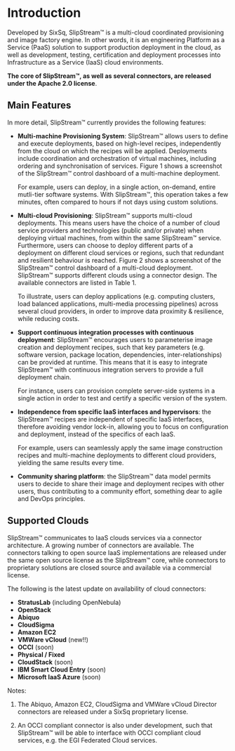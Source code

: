# Introduction

Developed by SixSq, SlipStream™ is a multi-cloud coordinated
provisioning and image factory engine. In other words, it is an
engineering Platform as a Service (PaaS) solution to support
production deployment in the cloud, as well as development, testing,
certification and deployment processes into Infrastructure as a
Service (IaaS) cloud environments.

**The core of SlipStream™, as well as several connectors, are released
  under the Apache 2.0 license**.

## Main Features

In more detail, SlipStream™ currently provides the following features: 

* **Multi-machine Provisioning System**: SlipStream™ allows users to
    define and execute deployments, based on high-level recipes,
    independently from the cloud on which the recipes will be applied.
    Deployments include coordination and orchestration of virtual
    machines, including ordering and synchronisation of
    services. Figure 1 shows a screenshot of the SlipStream™ control
    dashboard of a multi-machine deployment.

  For example, users can deploy, in a single action, on-demand, entire
  mutli-tier software systems. With SlipStream™, this operation takes
  a few minutes, often compared to hours if not days using custom
  solutions.

* **Multi-cloud Provisioning**: SlipStream™ supports multi-cloud
    deployments. This means users have the choice of a number of cloud
    service providers and technologies (public and/or private) when
    deploying virtual machines, from within the same SlipStream™
    service. Furthermore, users can choose to deploy different parts
    of a deployment on different cloud services or regions, such that
    redundant and resilient behaviour is reached.  Figure 2 shows a
    screenshot of the SlipStream™ control dashboard of a multi-cloud
    deployment.  SlipStream™ supports different clouds using a
    connector design.  The available connectors are listed in Table 1.

  To illustrate, users can deploy applications (e.g. computing
  clusters, load balanced applications, multi-media processing
  pipelines) across several cloud providers, in order to improve data
  proximity & resilience, while reducing costs.

* **Support continuous integration processes with continuous
    deployment**: SlipStream™ encourages users to parameterise image
    creation and deployment recipes, such that key parameters
    (e.g. software version, package location, dependencies,
    inter-relationships) can be provided at runtime. This means that
    it is easy to integrate SlipStream™ with continuous integration
    servers to provide a full deployment chain.
	
  For instance, users can provision complete server-side systems in a
  single action in order to test and certify a specific version of the
  system.

* **Independence from specific IaaS interfaces and hypervisors**: the
    SlipStream™ recipes are independent of specific IaaS interfaces,
    therefore avoiding vendor lock-in, allowing you to focus on
    configuration and deployment, instead of the specifics of each
    IaaS.

  For example, users can seamlessly apply the same image construction
  recipes and multi-machine deployments to different cloud providers,
  yielding the same results every time.

* **Community sharing platform**: the SlipStream™ data model permits
    users to decide to share their image and deployment recipes with
    other users, thus contributing to a community effort, something
    dear to agile and DevOps principles.

## Supported Clouds

SlipStream™ communicates to IaaS clouds services via a connector
architecture. A growing number of connectors are available. The
connectors talking to open source IaaS implementations are released
under the same open source license as the SlipStream™ core, while
connectors to proprietary solutions are closed source and available
via a commercial license.

The following is the latest update on availability of cloud connectors:

* **StratusLab** (including OpenNebula)
* **OpenStack**
* **Abiquo**
* **CloudSigma**
* **Amazon EC2**
* **VMWare vCloud** (new!!)
* **OCCI** (soon)
* **Physical / Fixed**
* **CloudStack** (soon)
* **IBM Smart Cloud Entry** (soon)
* **Microsoft IaaS Azure** (soon)

Notes: 

1. The Abiquo, Amazon EC2, CloudSigma and VMWare vCloud Director
connectors are released under a SixSq proprietary license.

1. An OCCI compliant connector is also under development, such that
SlipStream™ will be able to interface with OCCI compliant cloud
services, e.g. the EGI Federated Cloud services.
